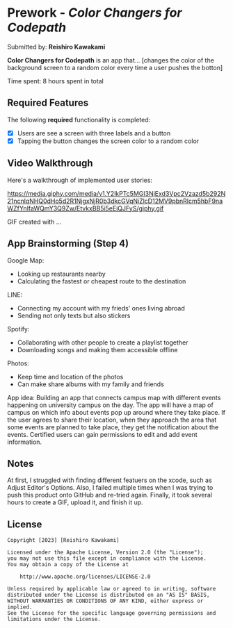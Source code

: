 # Prework - *Color Changers for Codepath*

Submitted by: **Reishiro Kawakami**

**Color Changers for Codepath** is an app that... [changes the color of the background screen to a random color every time a user pushes the botton] 

Time spent: 8 hours spent in total

## Required Features

The following **required** functionality is completed:

- [x] Users are see a screen with three labels and a button
- [x] Tapping the button changes the screen color to a random color
 
## Video Walkthrough

Here's a walkthrough of implemented user stories:

https://media.giphy.com/media/v1.Y2lkPTc5MGI3NjExd3Vpc2Vzazd5b292N21ncnlqNHQ0dHo5d2R1NjgxNjR0b3dkcGVqNiZlcD12MV9pbnRlcm5hbF9naWZfYnlfaWQmY3Q9Zw/EtvkxBB5i5eEiQJFyS/giphy.gif

<!-- Replace this with whatever GIF tool you used! -->
GIF created with ...  
<!-- Recommended tools:
[Kap](https://getkap.co/) for macOS
[ScreenToGif](https://www.screentogif.com/) for Windows
[peek](https://github.com/phw/peek) for Linux. -->

## App Brainstorming (Step 4)
Google Map:
- Looking up restaurants nearby
- Calculating the fastest or cheapest route to the destination

LINE:
- Connecting my account with my frieds' ones living abroad
- Sending not only texts but also stickers

Spotify:
- Collaborating with other people to create a playlist together
- Downloading songs and making them accessible offline

Photos:
- Keep time and location of the photos
- Can make share albums with my family and friends

App idea:
Building an app that connects campus map with different events happening on university campus on the day. 
The app will have a map of campus on which info about events pop up around where they take place. 
If the user agrees to share their location, when they approach the area that some events are planned to 
take place, they get the notification about the events. Certified users can gain permissions to edit and 
add event information. 

## Notes

At first, I struggled with finding different featuers on the xcode, such as Adjust Editor's Options. 
Also, I failed multiple times when I was trying to push this product onto GitHub and re-tried again. 
Finally, it took several hours to create a GIF, upload it, and finish it up. 

## License

    Copyright [2023] [Reishiro Kawakami]

    Licensed under the Apache License, Version 2.0 (the "License");
    you may not use this file except in compliance with the License.
    You may obtain a copy of the License at

        http://www.apache.org/licenses/LICENSE-2.0

    Unless required by applicable law or agreed to in writing, software
    distributed under the License is distributed on an "AS IS" BASIS,
    WITHOUT WARRANTIES OR CONDITIONS OF ANY KIND, either express or implied.
    See the License for the specific language governing permissions and
    limitations under the License.
